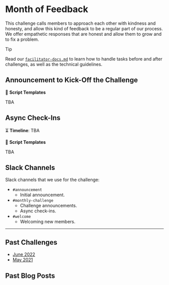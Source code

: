 # Month of Feedback

This challenge calls members to approach each other with kindness and honesty, and allow this kind of feedback to be a regular part of our process. We offer empathetic responses that are honest and allow them to grow and to fix a problem.

> [!TIP]
> Read our [`facilitator-docs.md`](../facilitators-docs.md) to learn how to handle tasks before and after challenges, as well as the technical guidelines.

## Announcement to Kick-Off the Challenge

📃 **Script Templates**

TBA

## Async Check-Ins

⏳ **Timeline**: TBA

📃 **Script Templates**

TBA

## Slack Channels

Slack channels that we use for the challenge:

- `#announcement`
  - Initial announcement.
- `#monthly-challenge`
  - Challenge announcements.
  - Async check-ins.
- `#welcome`
  - Welcoming new members.

---

## Past Challenges

- [June 2022](https://virtualcoffee.io/monthlychallenges/june-2022)
- [May 2021](https://virtualcoffee.io/monthlychallenges/may-2021)

## Past Blog Posts
